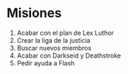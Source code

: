 # Misiones

1. Acabar con el plan de Lex Luthor
2. Crear la liga de la justicia
3. Buscar nuevos miembros
4. Acabar con Darkseid y Deathstroke
5. Pedir ayuda a Flash
